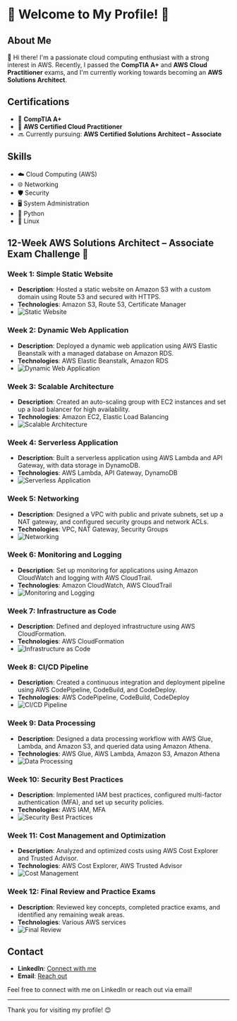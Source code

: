 # 🌟 Welcome to My Profile! 🌟

## About Me
👋 Hi there! I'm a passionate cloud computing enthusiast with a strong interest in AWS. Recently, I passed the **CompTIA A+** and **AWS Cloud Practitioner** exams, and I'm currently working towards becoming an **AWS Solutions Architect**.

## Certifications
- 📜 **CompTIA A+**
- 📜 **AWS Certified Cloud Practitioner**
- 🔜 Currently pursuing: **AWS Certified Solutions Architect – Associate**

## Skills
- ☁️ Cloud Computing (AWS)
- 🌐 Networking
- 🛡️ Security
- 🖥️ System Administration
- 🐍 Python
- 🐧 Linux

## 12-Week AWS Solutions Architect – Associate Exam Challenge 🚀

### Week 1: Simple Static Website
- **Description**: Hosted a static website on Amazon S3 with a custom domain using Route 53 and secured with HTTPS.
- **Technologies**: Amazon S3, Route 53, Certificate Manager
- ![Static Website](https://example.com/static-website-image.png) <!-- Replace with actual image link -->

### Week 2: Dynamic Web Application
- **Description**: Deployed a dynamic web application using AWS Elastic Beanstalk with a managed database on Amazon RDS.
- **Technologies**: AWS Elastic Beanstalk, Amazon RDS
- ![Dynamic Web Application](https://example.com/dynamic-web-app-image.png) <!-- Replace with actual image link -->

### Week 3: Scalable Architecture
- **Description**: Created an auto-scaling group with EC2 instances and set up a load balancer for high availability.
- **Technologies**: Amazon EC2, Elastic Load Balancing
- ![Scalable Architecture](https://example.com/scalable-architecture-image.png) <!-- Replace with actual image link -->

### Week 4: Serverless Application
- **Description**: Built a serverless application using AWS Lambda and API Gateway, with data storage in DynamoDB.
- **Technologies**: AWS Lambda, API Gateway, DynamoDB
- ![Serverless Application](https://example.com/serverless-app-image.png) <!-- Replace with actual image link -->

### Week 5: Networking
- **Description**: Designed a VPC with public and private subnets, set up a NAT gateway, and configured security groups and network ACLs.
- **Technologies**: VPC, NAT Gateway, Security Groups
- ![Networking](https://example.com/networking-image.png) <!-- Replace with actual image link -->

### Week 6: Monitoring and Logging
- **Description**: Set up monitoring for applications using Amazon CloudWatch and logging with AWS CloudTrail.
- **Technologies**: Amazon CloudWatch, AWS CloudTrail
- ![Monitoring and Logging](https://example.com/monitoring-logging-image.png) <!-- Replace with actual image link -->

### Week 7: Infrastructure as Code
- **Description**: Defined and deployed infrastructure using AWS CloudFormation.
- **Technologies**: AWS CloudFormation
- ![Infrastructure as Code](https://example.com/infrastructure-code-image.png) <!-- Replace with actual image link -->

### Week 8: CI/CD Pipeline
- **Description**: Created a continuous integration and deployment pipeline using AWS CodePipeline, CodeBuild, and CodeDeploy.
- **Technologies**: AWS CodePipeline, CodeBuild, CodeDeploy
- ![CI/CD Pipeline](https://example.com/ci-cd-pipeline-image.png) <!-- Replace with actual image link -->

### Week 9: Data Processing
- **Description**: Designed a data processing workflow with AWS Glue, Lambda, and Amazon S3, and queried data using Amazon Athena.
- **Technologies**: AWS Glue, AWS Lambda, Amazon S3, Amazon Athena
- ![Data Processing](https://example.com/data-processing-image.png) <!-- Replace with actual image link -->

### Week 10: Security Best Practices
- **Description**: Implemented IAM best practices, configured multi-factor authentication (MFA), and set up security policies.
- **Technologies**: AWS IAM, MFA
- ![Security Best Practices](https://example.com/security-best-practices-image.png) <!-- Replace with actual image link -->

### Week 11: Cost Management and Optimization
- **Description**: Analyzed and optimized costs using AWS Cost Explorer and Trusted Advisor.
- **Technologies**: AWS Cost Explorer, AWS Trusted Advisor
- ![Cost Management](https://example.com/cost-management-image.png) <!-- Replace with actual image link -->

### Week 12: Final Review and Practice Exams
- **Description**: Reviewed key concepts, completed practice exams, and identified any remaining weak areas.
- **Technologies**: Various AWS services
- ![Final Review](https://example.com/final-review-image.png) <!-- Replace with actual image link -->

## Contact
- **LinkedIn**: [Connect with me](https://www.linkedin.com/)
- **Email**: [Reach out](mailto:your.email@example.com)

Feel free to connect with me on LinkedIn or reach out via email!

---

Thank you for visiting my profile! 😊


